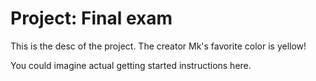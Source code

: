 # Project: Final exam

This is the desc of the project. The creator
Mk's favorite color is yellow!

You could imagine actual getting started instructions here.
